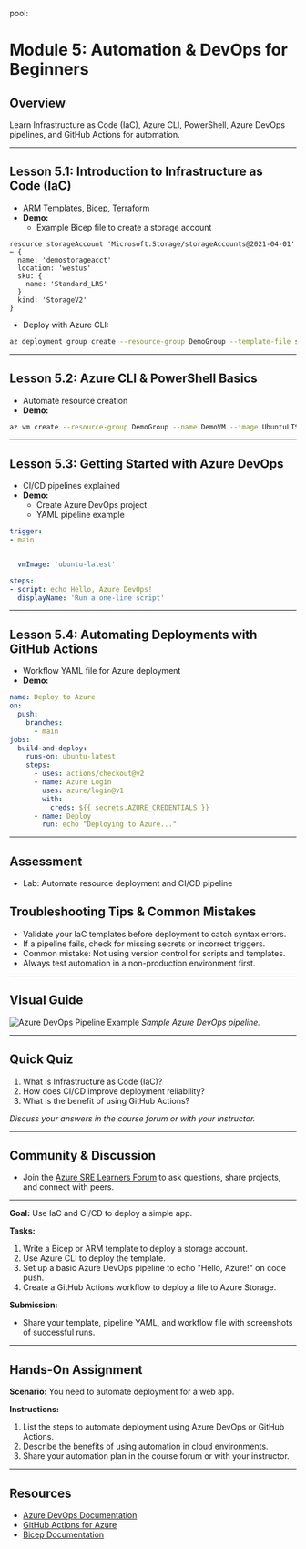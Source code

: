 pool:

# Module 5: Automation & DevOps for Beginners

## Overview

Learn Infrastructure as Code (IaC), Azure CLI, PowerShell, Azure DevOps pipelines, and GitHub Actions for automation.

---

## Lesson 5.1: Introduction to Infrastructure as Code (IaC)

- ARM Templates, Bicep, Terraform
- **Demo:**
  - Example Bicep file to create a storage account

```bicep
resource storageAccount 'Microsoft.Storage/storageAccounts@2021-04-01' = {
  name: 'demostorageacct'
  location: 'westus'
  sku: {
    name: 'Standard_LRS'
  }
  kind: 'StorageV2'
}
```

- Deploy with Azure CLI:

```bash
az deployment group create --resource-group DemoGroup --template-file storage.bicep
```

---

## Lesson 5.2: Azure CLI & PowerShell Basics

- Automate resource creation
- **Demo:**

```bash
az vm create --resource-group DemoGroup --name DemoVM --image UbuntuLTS --admin-username azureuser --generate-ssh-keys
```

---

## Lesson 5.3: Getting Started with Azure DevOps

- CI/CD pipelines explained
- **Demo:**
  - Create Azure DevOps project
  - YAML pipeline example

```yaml
trigger:
- main


  vmImage: 'ubuntu-latest'

steps:
- script: echo Hello, Azure DevOps!
  displayName: 'Run a one-line script'
```

---

## Lesson 5.4: Automating Deployments with GitHub Actions

- Workflow YAML file for Azure deployment
- **Demo:**

```yaml
name: Deploy to Azure
on:
  push:
    branches:
      - main
jobs:
  build-and-deploy:
    runs-on: ubuntu-latest
    steps:
      - uses: actions/checkout@v2
      - name: Azure Login
        uses: azure/login@v1
        with:
          creds: ${{ secrets.AZURE_CREDENTIALS }}
      - name: Deploy
        run: echo "Deploying to Azure..."
```

---

## Assessment

- Lab: Automate resource deployment and CI/CD pipeline

## Troubleshooting Tips & Common Mistakes

- Validate your IaC templates before deployment to catch syntax errors.
- If a pipeline fails, check for missing secrets or incorrect triggers.
- Common mistake: Not using version control for scripts and templates.
- Always test automation in a non-production environment first.

---

## Visual Guide

![Azure DevOps Pipeline Example](https://learn.microsoft.com/en-us/azure/media/devops/pipelines/pipeline-diagram.png)
*Sample Azure DevOps pipeline.*

---

## Quick Quiz

1. What is Infrastructure as Code (IaC)?
2. How does CI/CD improve deployment reliability?
3. What is the benefit of using GitHub Actions?

*Discuss your answers in the course forum or with your instructor.*

---

## Community & Discussion

- Join the [Azure SRE Learners Forum](https://techcommunity.microsoft.com/t5/azure/ct-p/Azure)
  to ask questions, share projects, and connect with peers.

---

**Goal:** Use IaC and CI/CD to deploy a simple app.

**Tasks:**

1. Write a Bicep or ARM template to deploy a storage account.
2. Use Azure CLI to deploy the template.
3. Set up a basic Azure DevOps pipeline to echo "Hello, Azure!" on code push.
4. Create a GitHub Actions workflow to deploy a file to Azure Storage.

**Submission:**

- Share your template, pipeline YAML, and workflow file with screenshots of successful runs.

---

## Hands-On Assignment

**Scenario:** You need to automate deployment for a web app.

**Instructions:**

1. List the steps to automate deployment using Azure DevOps or GitHub Actions.
2. Describe the benefits of using automation in cloud environments.
3. Share your automation plan in the course forum or with your instructor.

---

## Resources

- [Azure DevOps Documentation](https://learn.microsoft.com/en-us/azure/devops/pipelines/)
- [GitHub Actions for Azure](https://github.com/Azure/actions)
- [Bicep Documentation](https://learn.microsoft.com/en-us/azure/azure-resource-manager/bicep/)
